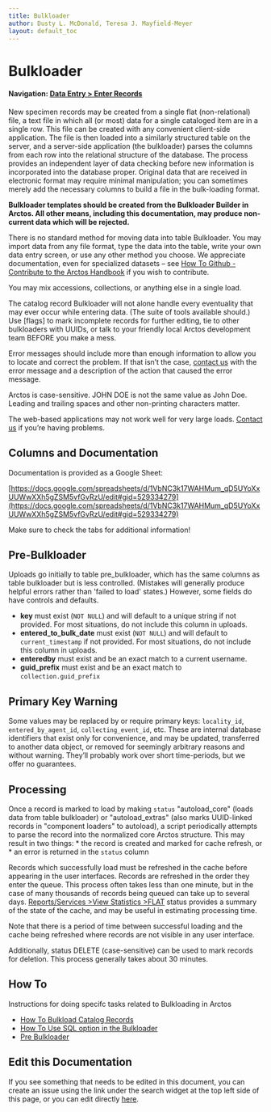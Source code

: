 ```yaml
---
title: Bulkloader
author: Dusty L. McDonald, Teresa J. Mayfield-Meyer
layout: default_toc
---
```


# Bulkloader

#### Navigation: <a href="https://arctos.database.museum/Bulkloader/enter.cfm" target="_blank">Data Entry  > Enter Records</a>

New specimen records may be created from a single flat (non-relational)
file, a text file in which all (or most) data for a single cataloged
item are in a single row. This file can be created with any convenient
client-side application. The file is then loaded into a similarly
structured table on the server, and a server-side application (the
bulkloader) parses the columns from each row into the relational
structure of the database. The process provides an independent layer of
data checking before new information is incorporated into the database
proper. Original data that are received in electronic format may require
minimal manipulation; you can sometimes merely add the necessary columns
to build a file in the bulk-loading format.

**Bulkloader templates should be created from the Bulkloader Builder in
Arctos. All other means, including this documentation, may produce
non-current data which will be rejected.**

There is no standard method for moving data into table Bulkloader. You
may import data from any file format, type the data into the table,
write your own data entry screen, or use any other method you choose. We
appreciate documentation, even for specialized datasets – see [How To Github - Contribute to the Arctos Handbook](https://handbook.arctosdb.org/how_to/How-to-Contribute-Content-to-Arctos-Handbook.html) if you wish to contribute.

You may mix accessions, collections, or anything else in a single load.

The catalog record Bulkloader will not alone handle every eventuality that may
ever occur while entering data. (The suite of tools available should.)
Use [flags] to mark incomplete records for further editing, tie
to other bulkloaders with UUIDs, or talk to your friendly local Arctos
development team BEFORE you make a mess.

Error messages should include more than enough information to allow you
to locate and correct the problem. If that isn’t the case, [contact us]([https://arctosdb.org/join-arctos/contacts-support](https://github.com/ArctosDB/arctos/issues/new?assignees=&labels=contact&projects=&template=contact-arctos.md&title=%5Bexternal+CONTACT%5D)) 
with the error message and a description of
the action that caused the error message.

Arctos is case-sensitive. JOHN DOE is not the same value as John Doe.
Leading and trailing spaces and other non-printing characters matter.

The web-based applications may not work well for very large loads.
[Contact us](https://github.com/ArctosDB/arctos/issues/new?assignees=&labels=contact&projects=&template=contact-arctos.md&title=%5Bexternal+CONTACT%5D) if you’re having problems.

## Columns and Documentation

Documentation is provided as a Google Sheet:

[https://docs.google.com/spreadsheets/d/1VbNC3k17WAHMum_qD5UYoXxUUWwXXh5gZSM5vfGvRzU/edit#gid=529334279](https://docs.google.com/spreadsheets/d/1VbNC3k17WAHMum_qD5UYoXxUUWwXXh5gZSM5vfGvRzU/edit#gid=529334279)

Make sure to check the tabs for additional information!

## Pre-Bulkloader

Uploads go initially to table pre_bulkloader, which has the same columns as table bulkloader but is less controlled. (Mistakes will generally produce helpful errors rather than 'failed to load' states.)
 However, some fields do have controls and defaults.

 * **key** must exist (``NOT NULL``) and will default to a unique string if not provided. For most situations, do not include this column in uploads.
 * **entered_to_bulk_date** must exist (``NOT NULL``) and will default to ``current_timestamp`` if not provided. For most situations, do not include this column in uploads.
 * **enteredby** must exist and be an exact match to a current username.
 * **guid_prefix** must exist and be an exact match to ``collection.guid_prefix``

## Primary Key Warning

Some values may be replaced by or require primary keys: `locality_id`, `entered_by_agent_id`, `collecting_event_id`, etc. These are internal database identifiers that exist only for convenience, and may be updated, transferred to another data object, or removed for seemingly arbitrary reasons and without warning. They’ll probably work over short
time-periods, but we offer no guarantees.

## Processing

Once a record is marked to load by making ``status`` "autoload_core" (loads data from table bulkloader) or "autoload_extras" (also marks UUID-linked records in "component loaders" to autoload), a script periodically attempts to parse the record into the normalized core Arctos structure. This may result in two things:
    * the record is created and marked for cache refresh, or
    * an error is returned in the ``status`` column
   
Records which successfully load must be refreshed in the cache before appearing in the user interfaces. Records are refreshed in the order they enter the queue. This process often takes 
less than one minute, but in the case of many thousands of records being queued can take up to several days. <a href="https://arctos.database.museum/info/flat_status.cfm" target="_blank">Reports/Services >View Statistics >FLAT</a> status provides a summary of the state
of the cache, and may be useful in estimating processing time.

Note that there is a period of time between successful loading and the cache being refreshed where records are not visible in any user interface.

Additionally, status DELETE (case-sensitive) can be used to mark records for deletion. This process generally takes about 30 minutes.

## How To

Instructions for doing specifc tasks related to Bulkloading in Arctos

 - [How To Bulkload Catalog Records](https://handbook.arctosdb.org/how_to/How-to-Bulkload-Specimen-Data.html)
 - [How To Use SQL option in the Bulkloader](https://handbook.arctosdb.org/how_to/How-to-Use-Bulkloader-SQL.html)
 - [Pre Bulkloader](https://handbook.arctosdb.org/documentation/pre-bulkloader.html)
   
## Edit this Documentation

If you see something that needs to be edited in this document, you can create an issue using the link under the search widget at the top left side of this page, or you can edit directly <a href="https://github.com/ArctosDB/documentation-wiki/edit/gh-pages/_documentation/bulkloader.markdown" target="_blank">here</a>.
